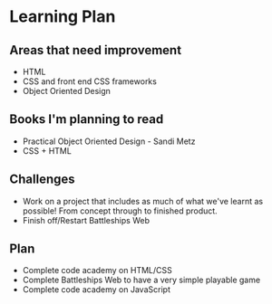 Learning Plan
=============

Areas that need improvement
----------

* HTML
* CSS and front end CSS frameworks
* Object Oriented Design

Books I'm planning to read
----------

* Practical Object Oriented Design - Sandi Metz
* CSS + HTML

Challenges
----------

* Work on a project that includes as much of what we've learnt as possible! From concept through to finished product.
* Finish off/Restart Battleships Web

Plan
-------

* Complete code academy on HTML/CSS
* Complete Battleships Web to have a very simple playable game
* Complete code academy on JavaScript 

